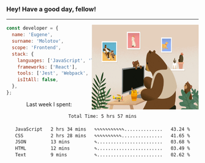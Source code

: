 ### Hey! Have a good day, fellow!
---
<img align='right' alt='GIF' vertical-align='center' src='./src/giphy.gif' width='280px' height='222px'/>

```javascript
const developer = {
  name: 'Eugene',
  surname: 'Molotov',
  scope: 'Frontend',
  stack: {
    languages: ['JavaScript', 'TypeScript'],
    frameworks: ['React'],
    tools: ['Jest', 'Webpack', 'Sass'],
    isItAll: false,
  },
};
```
<p align="center">
  Last week I spent:
</p>
<div align="center">
<!--START_SECTION:waka-->

```txt
Total Time: 5 hrs 57 mins

JavaScript   2 hrs 34 mins   ✎✎✎✎✎✎✎✎✎✎✎..............   43.24 %
CSS          2 hrs 28 mins   ✎✎✎✎✎✎✎✎✎✎...............   41.65 %
JSON         13 mins         ✎........................   03.68 %
HTML         12 mins         ✎........................   03.49 %
Text         9 mins          ✎........................   02.62 %
```

<!--END_SECTION:waka-->

